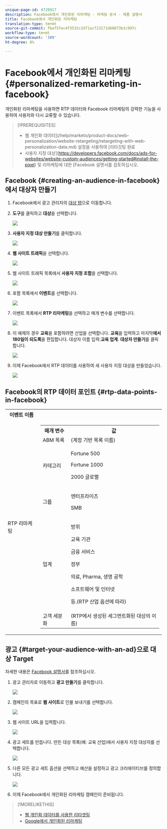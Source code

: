 ```yaml
---
unique-page-id: 4720917
description: Facebook에서 개인화된 리마케팅 - 마케팅 문서 - 제품 설명서
title: Facebook에서 개인화된 리마케팅
translation-type: tm+mt
source-git-commit: fbaf57ec4f3532c2d71acf23171d60873b1c997c
workflow-type: tm+mt
source-wordcount: '309'
ht-degree: 0%

---
```



# Facebook에서 개인화된 리마케팅 {#personalized-remarketing-in-facebook}

개인화된 리마케팅을 사용하면 RTP 데이터와 Facebook 리마케팅의 강력한 기능을 사용하여 사용자와 다시 교류할 수 있습니다.

>[!PREREQUISITES]
>
>* 웹 개인화 데이터](/help/marketo/product-docs/web-personalization/website-retargeting/retargeting-with-web-personalization-data.md) 설정을 사용하여 [리타깃팅 완료
>* 사용자 지정 대상](https://developers.facebook.com/docs/ads-for-websites/website-custom-audiences/getting-started#install-the-pixel) 및 리마케팅에 대한 [](https://developers.facebook.com/docs/ads-for-websites/website-custom-audiences/getting-started#install-the-pixel) [Facebook 설명서를 검토하십시오.


## Facebook {#creating-an-audience-in-facebook}에서 대상자 만들기

1. Facebook에서 광고 관리자의 [대상 탭](https://www.facebook.com/ads/audience_manager)으로 이동합니다.

1. **도구**&#x200B;를 클릭하고 **대상**&#x200B;을 선택합니다.

   ![](assets/one-1.png)

1. **사용자 지정 대상 만들기**&#x200B;를 클릭합니다.

   ![](assets/two-1.png)

1. **웹 사이트 트래픽**&#x200B;을 선택합니다.

   ![](assets/image2015-1-19-16-3a32-3a2.png)

1. 웹 사이트 트래픽 목록에서 **사용자 지정 조합**&#x200B;을 선택합니다.

   ![](assets/image2015-1-19-16-3a33-3a21.png)

1. 포함 목록에서 **이벤트**&#x200B;를 선택합니다.

   ![](assets/image2015-1-19-16-3a34-3a9.png)

1. 이벤트 목록에서 **RTP 리마케팅**&#x200B;을 선택하고 매개 변수를 선택합니다.

   ![](assets/image2015-1-19-16-3a52-3a29.png)

1. 이 예제의 경우 **교육**&#x200B;을 포함하려면 산업을 선택합니다. **교육**&#x200B;을 입력하고 마지막&#x200B;**에서 180일이 되도록**&#x200B;을 편집합니다. 대상자 이름 입력:**교육 업계**. **대상자 만들기**&#x200B;를 클릭합니다.

   ![](assets/image2015-1-19-16-3a56-3a15.png)

1. 이제 Facebook에서 RTP 데이터를 사용하여 새 사용자 지정 대상을 만들었습니다.

   ![](assets/image2015-1-19-16-3a59-3a2.png)

## Facebook의 RTP 데이터 포인트 {#rtp-data-points-in-facebook}

<table> 
 <tbody> 
  <tr> 
   <th>이벤트 이름</th> 
   <th> </th> 
  </tr> 
  <tr> 
   <td>RTP 리마케팅</td> 
   <td> 
    <div> 
     <table> 
      <tbody> 
       <tr> 
        <th>매개 변수</th> 
        <th>값</th> 
       </tr> 
       <tr> 
        <td>ABM 목록</td> 
        <td>(계정 기반 목록 이름)</td> 
       </tr> 
       <tr> 
        <td colspan="1">카테고리</td> 
        <td colspan="1"><p>Fortune 500</p><p>Fortune 1000</p><p>2000 글로벌</p></td> 
       </tr> 
       <tr> 
        <td colspan="1">그룹</td> 
        <td colspan="1"><p>엔터프라이즈</p><p>SMB</p></td> 
       </tr> 
       <tr> 
        <td>업계</td> 
        <td><p>방위</p><p>교육 기관</p><p>금융 서비스</p><p>정부</p><p>의료, Pharma, 생명 공학</p><p>소프트웨어 및 인터넷</p><p>등.(RTP 산업 옵션에 따라)</p></td> 
       </tr> 
       <tr> 
        <td colspan="1">고객 세분화</td> 
        <td colspan="1">(RTP에서 생성된 세그먼트화된 대상의 이름)</td> 
       </tr> 
      </tbody> 
     </table> 
    </div></td> 
  </tr> 
 </tbody> 
</table>

## 광고 {#target-your-audience-with-an-ad}으로 대상 Target

자세한 내용은 [Facebook 설명서](https://developers.facebook.com/docs/ads-for-websites/website-custom-audiences/getting-started#target-your-audience)를 참조하십시오.

1. 광고 관리자로 이동하고 **광고 만들기**&#x200B;를 클릭합니다.

   ![](assets/image2015-1-19-17-3a10-3a19.png)

1. 캠페인의 목표로 **웹 사이트**&#x200B;로 인물 보내기를 선택합니다.

   ![](assets/image2015-1-19-17-3a11-3a20.png)

1. 웹 사이트 URL을 입력합니다.

   ![](assets/image2015-1-19-17-3a12-3a39.png)

1. 광고 세트를 만듭니다. 만든 대상 목록(예: 교육 산업)에서 사용자 지정 대상자를 선택합니다.

   ![](assets/image2015-1-19-17-3a18-3a13.png)

1. 다른 모든 광고 세트 옵션을 선택하고 예산을 설정하고 광고 크리에이티브를 정의합니다.

   ![](assets/image2015-1-19-17-3a19-3a25.png)

1. 이제 Facebook에서 개인화된 리마케팅 캠페인이 준비됩니다.

>[!MORELIKETHIS]
>
>* [웹 개인화 데이터를 사용한 리타겟팅](/help/marketo/product-docs/web-personalization/website-retargeting/retargeting-with-web-personalization-data.md)
>* [Google에서 개인화된 리마케팅](/help/marketo/product-docs/web-personalization/website-retargeting/personalized-remarketing-in-google.md)

